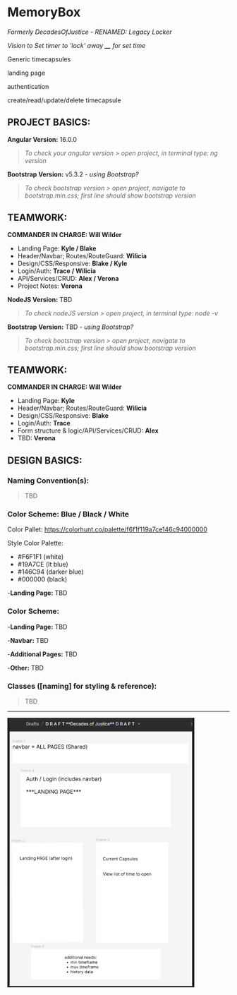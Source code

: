 # MemoryBox

*Formerly DecadesOfJustice - RENAMED:  Legacy Locker*

_Vision to Set timer to 'lock' away **\_\_** for set time_

Generic timecapsules

landing page

authentication

create/read/update/delete timecapsule

## PROJECT BASICS:

**Angular Version:** 16.0.0

> _To check your angular version > open project, in terminal type: ng version_

**Bootstrap Version:** v5.3.2 - *using Bootstrap?*
  > *To check bootstrap version > open project, navigate to bootstrap.min.css; first line should show bootstrap version*

## TEAMWORK:

**COMMANDER IN CHARGE:  Will Wilder**

 - Landing Page:  **Kyle / Blake**
 - Header/Navbar; Routes/RouteGuard: **Wilicia**
 - Design/CSS/Responsive:  **Blake / Kyle**
 - Login/Auth:  **Trace / Wilicia**
 - API/Services/CRUD:   **Alex / Verona**
 - Project Notes:  **Verona**



**NodeJS Version:** TBD

> _To check nodeJS version > open project, in terminal type: node -v_

**Bootstrap Version:** TBD - _using Bootstrap?_

> _To check bootstrap version > open project, navigate to bootstrap.min.css; first line should show bootstrap version_

## TEAMWORK:

**COMMANDER IN CHARGE: Will Wilder**

- Landing Page: **Kyle**
- Header/Navbar; Routes/RouteGuard: **Wilicia**
- Design/CSS/Responsive: **Blake**
- Login/Auth: **Trace**
- Form structure & logic/API/Services/CRUD: **Alex**
- TBD: **Verona**

## DESIGN BASICS:

### Naming Convention(s):

> TBD

### Color Scheme:  **Blue / Black / White**

Color Pallet: https://colorhunt.co/palette/f6f1f119a7ce146c94000000

Style Color Palette: 
  - #F6F1F1 (white)
  - #19A7CE (lt blue)
  - #146C94 (darker blue)
  - #000000 (black)

  -**Landing Page:** TBD
### Color Scheme:

-**Landing Page:** TBD

-**Navbar:** TBD

-**Additional Pages:** TBD

-**Other:** TBD

### Classes ([naming] for styling & reference):

> TBD

---

![Alt text](image.png)

